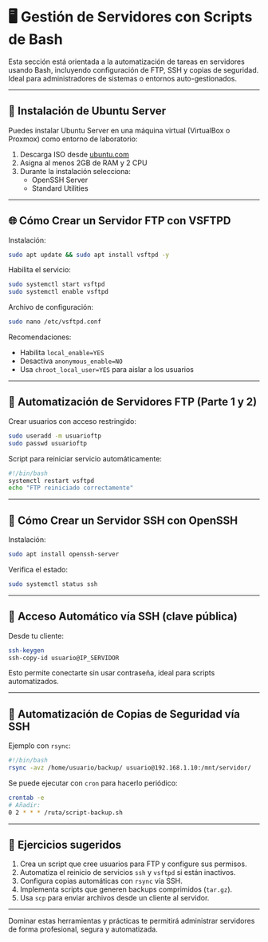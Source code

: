 
# 🖥️ Gestión de Servidores con Scripts de Bash

Esta sección está orientada a la automatización de tareas en servidores usando Bash, incluyendo configuración de FTP, SSH y copias de seguridad. Ideal para administradores de sistemas o entornos auto-gestionados.

---

## 🧪 Instalación de Ubuntu Server

Puedes instalar Ubuntu Server en una máquina virtual (VirtualBox o Proxmox) como entorno de laboratorio:

1. Descarga ISO desde [ubuntu.com](https://ubuntu.com/download/server)
2. Asigna al menos 2GB de RAM y 2 CPU
3. Durante la instalación selecciona:
   - OpenSSH Server
   - Standard Utilities

---

## 🌐 Cómo Crear un Servidor FTP con VSFTPD

Instalación:
```bash
sudo apt update && sudo apt install vsftpd -y
```

Habilita el servicio:
```bash
sudo systemctl start vsftpd
sudo systemctl enable vsftpd
```

Archivo de configuración:
```bash
sudo nano /etc/vsftpd.conf
```

Recomendaciones:
- Habilita `local_enable=YES`
- Desactiva `anonymous_enable=NO`
- Usa `chroot_local_user=YES` para aislar a los usuarios

---

## 🔁 Automatización de Servidores FTP (Parte 1 y 2)

Crear usuarios con acceso restringido:
```bash
sudo useradd -m usuarioftp
sudo passwd usuarioftp
```

Script para reiniciar servicio automáticamente:
```bash
#!/bin/bash
systemctl restart vsftpd
echo "FTP reiniciado correctamente"
```

---

## 🔐 Cómo Crear un Servidor SSH con OpenSSH

Instalación:
```bash
sudo apt install openssh-server
```

Verifica el estado:
```bash
sudo systemctl status ssh
```

---

## 🔐 Acceso Automático vía SSH (clave pública)

Desde tu cliente:
```bash
ssh-keygen
ssh-copy-id usuario@IP_SERVIDOR
```

Esto permite conectarte sin usar contraseña, ideal para scripts automatizados.

---

## 💾 Automatización de Copias de Seguridad vía SSH

Ejemplo con `rsync`:
```bash
#!/bin/bash
rsync -avz /home/usuario/backup/ usuario@192.168.1.10:/mnt/servidor/
```

Se puede ejecutar con `cron` para hacerlo periódico:
```bash
crontab -e
# Añadir:
0 2 * * * /ruta/script-backup.sh
```

---

## 🧪 Ejercicios sugeridos

1. Crea un script que cree usuarios para FTP y configure sus permisos.
2. Automatiza el reinicio de servicios `ssh` y `vsftpd` si están inactivos.
3. Configura copias automáticas con `rsync` vía SSH.
4. Implementa scripts que generen backups comprimidos (`tar.gz`).
5. Usa `scp` para enviar archivos desde un cliente al servidor.

---

Dominar estas herramientas y prácticas te permitirá administrar servidores de forma profesional, segura y automatizada.
